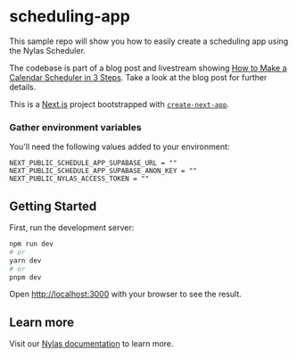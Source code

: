 # scheduling-app

This sample repo will show you how to easily create a scheduling app using the Nylas Scheduler.

The codebase is part of a blog post and livestream showing [How to Make a Calendar Scheduler in 3 Steps](https://www.nylas.com/blog/how-to-make-a-calendar-scheduler/). Take a look at the blog post for further details.

This is a [Next.js](https://nextjs.org/) project bootstrapped with [`create-next-app`](https://github.com/vercel/next.js/tree/canary/packages/create-next-app).

### Gather environment variables

You'll need the following values added to your environment:

```text
NEXT_PUBLIC_SCHEDULE_APP_SUPABASE_URL = ""
NEXT_PUBLIC_SCHEDULE_APP_SUPABASE_ANON_KEY = ""
NEXT_PUBLIC_NYLAS_ACCESS_TOKEN = ""
```
## Getting Started

First, run the development server:

```bash
npm run dev
# or
yarn dev
# or
pnpm dev
```

Open [http://localhost:3000](http://localhost:3000) with your browser to see the result.

## Learn more

Visit our [Nylas documentation](https://developer.nylas.com/) to learn more.